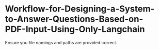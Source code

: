 # Workflow-for-Designing-a-System-to-Answer-Questions-Based-on-PDF-Input-Using-Only-Langchain

Ensure you file namings and paths are provided correct.

